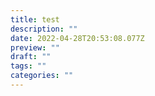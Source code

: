 ```yaml
---
title: test
description: ""
date: 2022-04-28T20:53:08.077Z
preview: ""
draft: ""
tags: ""
categories: ""
---
```

